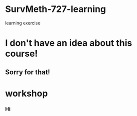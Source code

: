 # SurvMeth-727-learning
learning exercise
# I don't have an idea about this course!
## Sorry for that!
# workshop
### Hi